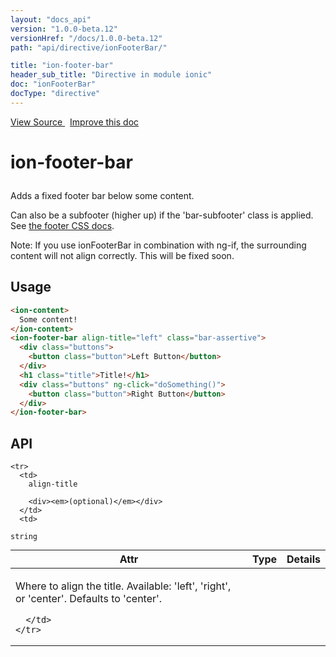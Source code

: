 ```yaml
---
layout: "docs_api"
version: "1.0.0-beta.12"
versionHref: "/docs/1.0.0-beta.12"
path: "api/directive/ionFooterBar/"

title: "ion-footer-bar"
header_sub_title: "Directive in module ionic"
doc: "ionFooterBar"
docType: "directive"
---
```


<div class="improve-docs">
  <a href='http://github.com/driftyco/ionic/tree/master/js/angular/directive/headerFooterBar.js#L46'>
    View Source
  </a>
  &nbsp;
  <a href='http://github.com/driftyco/ionic/edit/master/js/angular/directive/headerFooterBar.js#L46'>
    Improve this doc
  </a>
</div>




<h1 class="api-title">

  ion-footer-bar



</h1>





Adds a fixed footer bar below some content.

Can also be a subfooter (higher up) if the 'bar-subfooter' class is applied.
See [the footer CSS docs](/docs/components/#footer).

Note: If you use ionFooterBar in combination with ng-if, the surrounding content
will not align correctly.  This will be fixed soon.








  
<h2 id="usage">Usage</h2>
  
```html
<ion-content>
  Some content!
</ion-content>
<ion-footer-bar align-title="left" class="bar-assertive">
  <div class="buttons">
    <button class="button">Left Button</button>
  </div>
  <h1 class="title">Title!</h1>
  <div class="buttons" ng-click="doSomething()">
    <button class="button">Right Button</button>
  </div>
</ion-footer-bar>
```
  
  
<h2 id="api" style="clear:both;">API</h2>

<table class="table" style="margin:0;">
  <thead>
    <tr>
      <th>Attr</th>
      <th>Type</th>
      <th>Details</th>
    </tr>
  </thead>
  <tbody>
    
    <tr>
      <td>
        align-title
        
        <div><em>(optional)</em></div>
      </td>
      <td>
        
  <code>string</code>
      </td>
      <td>
        <p>Where to align the title.
Available: &#39;left&#39;, &#39;right&#39;, or &#39;center&#39;.  Defaults to &#39;center&#39;.</p>

        
      </td>
    </tr>
    
  </tbody>
</table>

  

  





